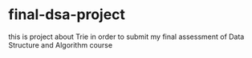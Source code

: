 # final-dsa-project
this is project about Trie in order to submit my final assessment of Data Structure and Algorithm course
